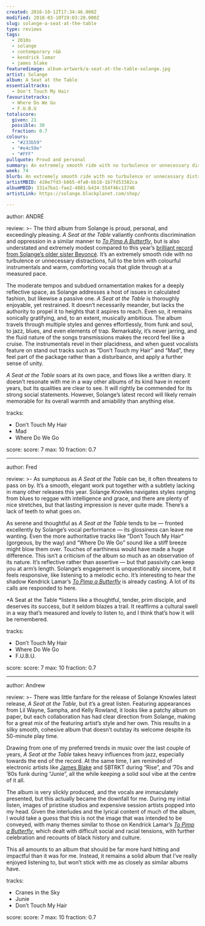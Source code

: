 ```yaml
---
created: 2016-10-12T17:34:46.000Z
modified: 2018-03-10T19:03:20.000Z
slug: solange-a-seat-at-the-table
type: reviews
tags:
  - 2010s
  - solange
  - contemporary r&b
  - kendrick lamar
  - james blake
featuredimage: album-artwork/a-seat-at-the-table-solange.jpg
artist: Solange
album: A Seat at the Table
essentialtracks:
  - Don't Touch My Hair
favouritetracks:
  - Where Do We Go
  - F.U.B.U
totalscore:
  given: 21
  possible: 30
  fraction: 0.7
colours:
  - "#233b59"
  - "#e4c59e"
  - "#FFF"
pullquote: Proud and personal
summary: An extremely smooth ride with no turbulence or unnecessary distractions, full to the brim with colourful instrumentals and warm, comforting vocals that glide through at a measured pace.
week: 74
blurb: An extremely smooth ride with no turbulence or unnecessary distractions, full to the brim with colourful instrumentals and warm, comforting Solange vocals.
artistMBID: 410e7fd3-b865-4fa0-bb18-1b7fd53382ca
albumMBID: 331a7ba1-fae2-4881-b434-554f46c13746
artistLink: https://solange.blackplanet.com/shop/

---
```


author: ANDRÉ

review: >-
  The third album from Solange is proud, personal, and exceedingly pleasing. *A Seat at the Table* valiantly confronts discrimination and oppression in a similar manner to [*To Pimp A Butterfly*](/reviews/kendrick-lamar-to-pimp-a-butterfly/), but is also understated and extremely modest compared to this year’s [brilliant record from Solange’s older sister Beyoncé](/articles/best-of-the-rest-april-2016/). It’s an extremely smooth ride with no turbulence or unnecessary distractions, full to the brim with colourful instrumentals and warm, comforting vocals that glide through at a measured pace. 
  
  The moderate tempos and subdued ornamentation makes for a deeply reflective space, as Solange addresses a host of issues in calculated fashion, but likewise a passive one. *A Seat at the Table* is thoroughly enjoyable, yet restrained. It doesn’t necessarily meander, but lacks the authority to propel it to heights that it aspires to reach. Even so, it remains sonically gratifying, and, to an extent, musically ambitious. The album travels through multiple styles and genres effortlessly, from funk and soul, to jazz, blues, and even elements of trap. Remarkably, it’s never jarring, and the fluid nature of the songs transmissions makes the record feel like a cruise. The instrumentals revel in their placidness, and when guest vocalists feature on stand out tracks such as “Don’t Touch my Hair” and “Mad”, they feel part of the package rather than a disturbance, and apply a further sense of unity. 
  
  *A Seat at the Table* soars at its own pace, and flows like a written diary. It doesn’t resonate with me in a way other albums of its kind have in recent years, but its qualities are clear to see. It will rightly be commended for its strong social statements. However, Solange’s latest record will likely remain memorable for its overall warmth and amiability than anything else.

tracks:
  - Don’t Touch My Hair
  - ­Mad
  - ­Where Do We Go

score:
  score: 7
  max: 10
  fraction: 0.7

---
author: Fred

review: >-
  As sumptuous as *A Seat at the Table* can be, it often threatens to pass on by. It’s a smooth, elegant work put together with a subtlety lacking in many other releases this year. Solange Knowles navigates styles ranging from blues to reggae with intelligence and grace, and there are plenty of nice stretches, but that lasting impression is never quite made. There’s a lack of teeth to what goes on. 
  
  As serene and thoughtful as *A Seat at the Table* tends to be — fronted excellently by Solange’s vocal performance — its glossiness can leave me wanting. Even the more authoritative tracks like “Don’t Touch My Hair” (gorgeous, by the way) and “Where Do We Go” sound like a stiff breeze might blow them over. Touches of earthiness would have made a huge difference. This isn’t a criticism of the album so much as an observation of its nature. It’s reflective rather than assertive — but that passivity can keep you at arm’s length. Solange’s engagement is unquestionably sincere, but it feels responsive, like listening to a melodic echo. It’s interesting to hear the shadow Kendrick Lamar’s [*To Pimp a Butterfly*](/reviews/kendrick-lamar-to-pimp-a-butterfly/) is already casting. A lot of its calls are responded to here. 
  
  *A Seat at the Table *listens like a thoughtful, tender, prim disciple, and deserves its success, but it seldom blazes a trail. It reaffirms a cultural swell in a way that’s measured and lovely to listen to, and I think that’s how it will be remembered.

tracks:
  - Don’t Touch My Hair
  - ­Where Do We Go
  - ­F.U.B.U.

score:
  score: 7
  max: 10
  fraction: 0.7

---
author: Andrew

review: >-
  There was little fanfare for the release of Solange Knowles latest release, *A Seat at the Table*, but it’s a great listen. Featuring appearances from Lil Wayne, Sampha, and Kelly Rowland, it looks like a patchy album on paper, but each collaboration has had clear direction from Solange, making for a great mix of the featuring artist’s style and her own. This results in a silky smooth, cohesive album that doesn’t outstay its welcome despite its 50-minute play time. 
  
  Drawing from one of my preferred trends in music over the last couple of years, *A Seat at the Table* takes heavy influences from jazz, especially towards the end of the record. At the same time, I am reminded of electronic artists like [James Blake](/reviews/james-blake-the-colour-in-anything/) and SBTRKT during “Rise”, and ’70s and ’80s funk during “Junie”, all the while keeping a solid soul vibe at the centre of it all. 
  
  The album is very slickly produced, and the vocals are immaculately presented, but this actually became the downfall for me. During my initial listen, images of pristine studios and expensive session artists popped into my head. Given the interludes and the lyrical content of much of the album, I would take a guess that this is not the image that was intended to be conveyed, with many themes similar to those on Kendrick Lamar’s [*To Pimp a Butterfly*](/reviews/kendrick-lamar-to-pimp-a-butterfly/), which dealt with difficult social and racial tensions, with further celebration and recounts of black history and culture. 
  
  This all amounts to an album that should be far more hard hitting and impactful than it was for me. Instead, it remains a solid album that I’ve really enjoyed listening to, but won’t stick with me as closely as similar albums have.

tracks:
  - Cranes in the Sky
  - ­Junie
  - ­Don’t Touch My Hair
  
score:
  score: 7
  max: 10
  fraction: 0.7

